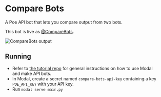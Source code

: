 # Compare Bots

A Poe API bot that lets you compare output from two bots.

This bot is live as [@CompareBots](https://poe.com/CompareBots).

![CompareBots output](./docs/comparebots.jpeg)

## Running

- Refer to [the tutorial repo](https://github.com/poe-platform/api-bot-tutorial) for
  general instructions on how to use Modal and make API bots.
- In Modal, create a secret named `compare-bots-api-key` containing a key `POE_API_KEY`
  with your API key.
- Run `modal serve main.py`
